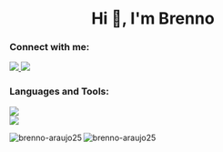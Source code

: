 <h1 align="center">Hi 👋, I'm Brenno</h1>
<div>
  <div>
    <h3 align="left">Connect with me:</h3>
    <p align="left">
    <a href="https://www.linkedin.com/in/brenno-ara%C3%BAjo-012b62281/" target="_blank">
          <img src="https://img.shields.io/badge/LinkedIn-0077B5?style=for-the-badge&logo=linkedin&logoColor=white" target="_blank" />
        </a>
        <a href="mailto:brennocaldeira@outlook.com">
          <img src="https://img.shields.io/badge/Outlook-0078D4?style=for-the-badge&logo=microsoft-outlook&logoColor=white"/>
        </a>
    </p>
    <h3 align="left">Languages and Tools:</h3>
    <p align="left"> 
      <a href="https://skillicons.dev">
        <!--<img src="https://skillicons.dev/icons?i=git,github,react,nodejs,yarn,npm,postman" /> <br>
        <img src="https://skillicons.dev/icons?i=docker,javascript,python,express,nestjs,mysql,postgres,sequelize" />-->
        <img src="https://skillicons.dev/icons?i=git,github,python,javascript,typescript,nodejs,express,nestjs" /> <br>
        <img src="https://skillicons.dev/icons?i=react,yarn,npm,postman,docker,mysql,postgres,sequelize" />
      </a>
    </p>
  </div>
  
  <div>
    <p>
      <img align="left" src="https://github-readme-stats.vercel.app/api/top-langs?username=brenno-araujo25&show_icons=true&locale=en&layout=pie&theme=github_dark_dimmed&hide=html,css" alt="brenno-araujo25" />
    </p>
    <p>
      <img align="center" src="https://github-readme-streak-stats.herokuapp.com/?user=brenno-araujo25&theme=github_dark_dimmed" alt="brenno-araujo25" />
    </p>
  </div>
</div>
<!--<p>&nbsp;<img align="center" src="https://github-readme-stats.vercel.app/api?username=brenno-araujo25&show_icons=true&locale=en&theme=tokyonight" alt="brenno-araujo25" /></p>-->
